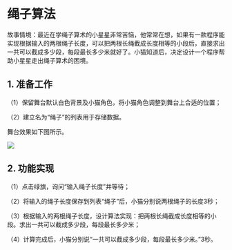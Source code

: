 ﻿# 绳子算法

故事情境：最近在学绳子算术的小星星非常苦恼，他常常在想，如果有一款程序能实现根据输入的两根绳子长度，可以把两根长绳截成长度相等的小段后，直接求出一共可以截成多少段，每段最长多少米就好了。小猫知道后，决定设计一个程序帮助小星星走出绳子算术的困境。


## 1. 准备工作



（1）保留舞台默认白色背景及小猫角色，将小猫角色调整到舞台上合适的位置；

（2）建立名为“绳子”的列表用于存储数据。

舞台效果如下图所示。

![](https://img-blog.csdnimg.cn/e8f6526a50d540a191aad7e262658f67.png)


## 2. 功能实现

（1）点击绿旗，询问“输入绳子长度”并等待；

（2）将输入的绳子长度保存到列表“绳子”后，小猫分别说两根绳子的长度3秒；

（3）根据输入的两根绳子长度，设计算法实现：把两根长绳截成长度相等的小段。求出一共可以截成多少段，每段最长多少米；

（4）计算完成后，小猫分别说“一共可以截成多少段，每段最长多少米。”3秒。

